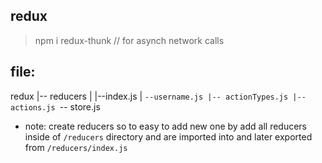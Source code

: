 ## redux
> npm i redux-thunk // for asynch network calls 

## file:
redux
|-- reducers
|   |--index.js
|   `--username.js
|-- actionTypes.js
|-- actions.js
`-- store.js

* note: create reducers so to easy to add new one by add all reducers inside of `/reducers` directory and are imported into and later exported from `/reducers/index.js`